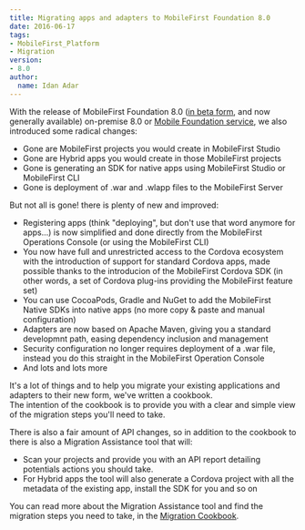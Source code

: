 ```yaml
---
title: Migrating apps and adapters to MobileFirst Foundation 8.0
date: 2016-06-17
tags:
- MobileFirst_Platform
- Migration
version:
- 8.0
author:
  name: Idan Adar
---
```

With the release of MobileFirst Foundation 8.0 ([in beta form]({{site.baseurl}}/blog/2016/03/31/ibm-mobilefirst-platform-foundation-8-0-beta-is-available/), and now generally available) on-premise 8.0 or [Mobile Foundation service](https://console.bluemix.net/catalog/services/mobile-foundation), we also introduced some radical changes:

* Gone are MobileFirst projects you would create in MobileFirst Studio
* Gone are Hybrid apps you would create in those MobileFirst projects
* Gone is generating an SDK for native apps using MobileFirst Studio or MobileFirst CLI
* Gone is deployment of .war and .wlapp files to the MobileFirst Server

But not all is gone! there is plenty of new and improved:

* Registering apps (think "deploying", but don't use that word anymore for apps...) is now simplified and done directly from the MobileFirst Operations Console (or using the MobileFirst CLI)
* You now have full and unrestricted access to the Cordova ecosystem with the introduction of support for standard Cordova apps, made possible thanks to the introducion of the MobileFirst Cordova SDK (in other words, a set of Cordova plug-ins providing the MobileFirst feature set)
* You can use CocoaPods, Gradle and NuGet to add the MobileFirst Native SDKs into native apps (no more copy &amp; paste and manual configuration)
* Adapters are now based on Apache Maven, giving you a standard developmnt path, easing dependency inclusion and management
* Security configuration no longer requires deployment of a .war file, instead you do this straight in the MobileFirst Operation Console
* And lots and lots more

It's a lot of things and to help you migrate your existing applications and adapters to their new form, we've written a cookbook.  
The intention of the cookbook is to provide you with a clear and simple view of the migration steps you'll need to take.

There is also a fair amount of API changes, so in addition to the cookbook to there is also a Migration Assistance tool that will:

* Scan your projects and provide you with an API report detailing potentials actions you should take.
* For Hybrid apps the tool will also generate a Cordova project with all the metadata of the existing app, install the SDK for you and so on

You can read more about the Migration Assistance tool and find the migration steps you need to take, in the [Migration Cookbook]({{site.baseurl}}/tutorials/en/foundation/8.0/upgrading/migration-cookbook).
